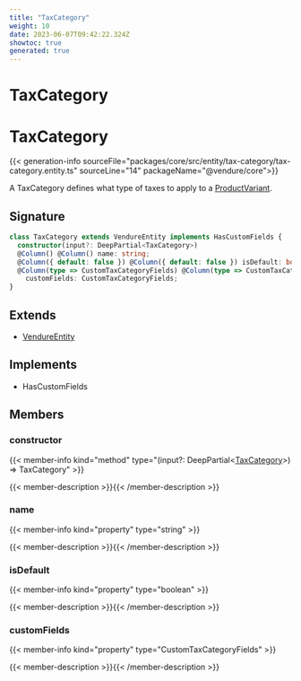 ```yaml
---
title: "TaxCategory"
weight: 10
date: 2023-06-07T09:42:22.324Z
showtoc: true
generated: true
---
```

<!-- This file was generated from the Vendure source. Do not modify. Instead, re-run the "docs:build" script -->

# TaxCategory
<div class="symbol">


# TaxCategory

{{< generation-info sourceFile="packages/core/src/entity/tax-category/tax-category.entity.ts" sourceLine="14" packageName="@vendure/core">}}

A TaxCategory defines what type of taxes to apply to a <a href='/typescript-api/entities/product-variant#productvariant'>ProductVariant</a>.

## Signature

```TypeScript
class TaxCategory extends VendureEntity implements HasCustomFields {
  constructor(input?: DeepPartial<TaxCategory>)
  @Column() @Column() name: string;
  @Column({ default: false }) @Column({ default: false }) isDefault: boolean;
  @Column(type => CustomTaxCategoryFields) @Column(type => CustomTaxCategoryFields)
    customFields: CustomTaxCategoryFields;
}
```
## Extends

 * <a href='/typescript-api/entities/vendure-entity#vendureentity'>VendureEntity</a>


## Implements

 * HasCustomFields


## Members

### constructor

{{< member-info kind="method" type="(input?: DeepPartial&#60;<a href='/typescript-api/entities/tax-category#taxcategory'>TaxCategory</a>&#62;) => TaxCategory"  >}}

{{< member-description >}}{{< /member-description >}}

### name

{{< member-info kind="property" type="string"  >}}

{{< member-description >}}{{< /member-description >}}

### isDefault

{{< member-info kind="property" type="boolean"  >}}

{{< member-description >}}{{< /member-description >}}

### customFields

{{< member-info kind="property" type="CustomTaxCategoryFields"  >}}

{{< member-description >}}{{< /member-description >}}


</div>
